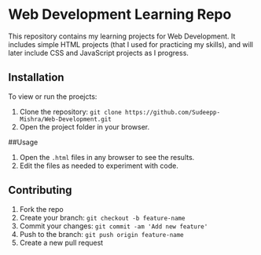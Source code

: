 # Web Development Learning Repo

This repository contains my learning projects for Web Development. It includes simple HTML projects (that I used for practicing my skills), and will later include CSS and JavaScript projects as I progress.

## Installation
To view or run the proejcts:
1. Clone the repository: `git clone https://github.com/Sudeepp-Mishra/Web-Development.git`
2. Open the project folder in your browser.

##Usage
1. Open the `.html` files in any browser to see the results.
2. Edit the files as needed to experiment with code.

## Contributing
1. Fork the repo
2. Create your branch: `git checkout -b feature-name`
3. Commit your changes: `git commit -am 'Add new feature'`
4. Push to the branch: `git push origin feature-name`
5. Create a new pull request
